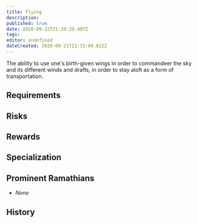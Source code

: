 ```yaml
---
title: Flying
description: 
published: true
date: 2020-09-22T21:34:29.497Z
tags: 
editor: undefined
dateCreated: 2020-09-21T21:15:04.812Z
---
```


The ability to use one's birth-given wings in order to commandeer the sky and its different winds and drafts, in order to stay aloft as a form of transportation.

## Requirements

## Risks

## Rewards

## Specialization

## Prominent Ramathians

- *None*

## History

